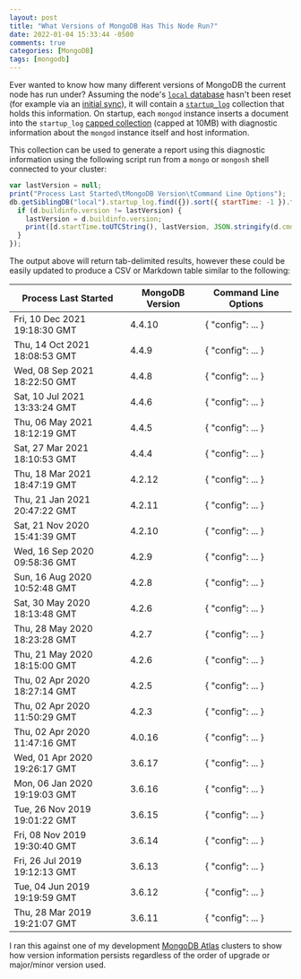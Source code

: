 ```yaml
---
layout: post
title: "What Versions of MongoDB Has This Node Run?"
date: 2022-01-04 15:33:44 -0500
comments: true
categories: [MongoDB]
tags: [mongodb]
---
```


Ever wanted to know how many different versions of MongoDB the current node has run under? Assuming the node's [`local` database](https://docs.mongodb.com/manual/reference/local-database) hasn't been reset (for example via an [initial sync](https://docs.mongodb.com/manual/core/replica-set-sync/#std-label-replica-set-initial-sync)), it will contain a [`startup_log`](https://docs.mongodb.com/manual/reference/local-database/#mongodb-data-local.startup_log) collection that holds this information. On startup, each `mongod` instance inserts a document into the `startup_log` [capped collection](https://docs.mongodb.com/manual/core/capped-collections/) (capped at 10MB) with diagnostic information about the `mongod` instance itself and host information.

This collection can be used to generate a report using this diagnostic information using the following script run from a `mongo` or `mongosh` shell connected to your cluster:

```js
var lastVersion = null;
print("Process Last Started\tMongoDB Version\tCommand Line Options");
db.getSiblingDB("local").startup_log.find({}).sort({ startTime: -1 }).forEach(function(d) {
  if (d.buildinfo.version != lastVersion) {
    lastVersion = d.buildinfo.version;
    print([d.startTime.toUTCString(), lastVersion, JSON.stringify(d.cmdLine)].join('\t'));
  }
});
```

The output above will return tab-delimited results, however these could be easily updated to produce a CSV or Markdown table similar to the following:

|Process Last Started|MongoDB Version|Command Line Options|
|--------------------|---------------|--------------------|
|Fri, 10 Dec 2021 19:18:30 GMT|4.4.10|{ "config": ... }|
|Thu, 14 Oct 2021 18:08:53 GMT|4.4.9|{ "config": ... }|
|Wed, 08 Sep 2021 18:22:50 GMT|4.4.8|{ "config": ... }|
|Sat, 10 Jul 2021 13:33:24 GMT|4.4.6|{ "config": ... }|
|Thu, 06 May 2021 18:12:19 GMT|4.4.5|{ "config": ... }|
|Sat, 27 Mar 2021 18:10:53 GMT|4.4.4|{ "config": ... }|
|Thu, 18 Mar 2021 18:47:19 GMT|4.2.12|{ "config": ... }|
|Thu, 21 Jan 2021 20:47:22 GMT|4.2.11|{ "config": ... }|
|Sat, 21 Nov 2020 15:41:39 GMT|4.2.10|{ "config": ... }|
|Wed, 16 Sep 2020 09:58:36 GMT|4.2.9|{ "config": ... }|
|Sun, 16 Aug 2020 10:52:48 GMT|4.2.8|{ "config": ... }|
|Sat, 30 May 2020 18:13:48 GMT|4.2.6|{ "config": ... }|
|Thu, 28 May 2020 18:23:28 GMT|4.2.7|{ "config": ... }|
|Thu, 21 May 2020 18:15:00 GMT|4.2.6|{ "config": ... }|
|Thu, 02 Apr 2020 18:27:14 GMT|4.2.5|{ "config": ... }|
|Thu, 02 Apr 2020 11:50:29 GMT|4.2.3|{ "config": ... }|
|Thu, 02 Apr 2020 11:47:16 GMT|4.0.16|{ "config": ... }|
|Wed, 01 Apr 2020 19:26:17 GMT|3.6.17|{ "config": ... }|
|Mon, 06 Jan 2020 19:19:03 GMT|3.6.16|{ "config": ... }|
|Tue, 26 Nov 2019 19:01:22 GMT|3.6.15|{ "config": ... }|
|Fri, 08 Nov 2019 19:30:40 GMT|3.6.14|{ "config": ... }|
|Fri, 26 Jul 2019 19:12:13 GMT|3.6.13|{ "config": ... }|
|Tue, 04 Jun 2019 19:19:59 GMT|3.6.12|{ "config": ... }|
|Thu, 28 Mar 2019 19:21:07 GMT|3.6.11|{ "config": ... }|

I ran this against one of my development [MongoDB Atlas](https://www.mongodb.com/atlas) clusters to show how version information persists regardless of the order of upgrade or major/minor version used.